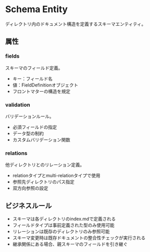 # Schema Entity

ディレクトリ内のドキュメント構造を定義するスキーマエンティティ。

## 属性

### fields

スキーマのフィールド定義。

- キー：フィールド名
- 値：FieldDefinitionオブジェクト
- フロントマターの構造を規定

### validation

バリデーションルール。

- 必須フィールドの指定
- データ型の制約
- カスタムバリデーション関数

### relations

他ディレクトリとのリレーション定義。

- relationタイプとmulti-relationタイプで使用
- 参照先ディレクトリのパス指定
- 双方向参照の設定

## ビジネスルール

- スキーマは各ディレクトリのindex.mdで定義される
- フィールドタイプは事前定義された型のみ使用可能
- リレーションは既存のディレクトリのみ参照可能
- スキーマ変更時は既存ドキュメントの整合性チェックが実行される
- 継承関係にある場合、親スキーマのフィールドを引き継ぐ